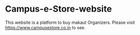 # Campus-e-Store-website
This website is a platform to buy  makaut Organizers.
Please visit https://www.campusestore.co.in to see.
